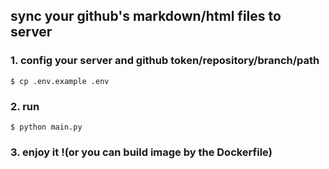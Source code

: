 ## sync your github's markdown/html files to server

### 1. config your server and github token/repository/branch/path
```
$ cp .env.example .env
```
### 2. run
```
$ python main.py
```
### 3. enjoy it !(or you can build image by the Dockerfile)
```